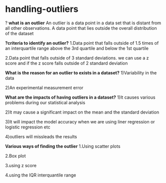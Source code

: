 # handling-outliers

? **what is an outlier**
An outlier is a data point in a data set that is distant from all other observations. A data point that lies outside the overall distribution of the dataset

**?criteria to identify an outlier?**
1.Data point that falls outside of 1.5 times of an interquartile range above the 3rd quartile and below the 1st quartile

2.Data point that falls outside of 3 standard deviations. we can use a z score and if the z score falls outside of 2 standard deviation

**What is the reason for an outlier to exists in a dataset?**
1)Variability in the data

2)An experimental measurement error

**What are the impacts of having outliers in a dataset?**
1)It causes various problems during our statistical analysis

2)It may cause a significant impact on the mean and the standard deviation

3)It will impact the model accuracy when we are using liner regression or logistic regression etc

4)outliers will missleads the results

**Various ways of finding the outlier**
1.Using scatter plots

2.Box plot

3.using z score

4.using the IQR interquantile range
